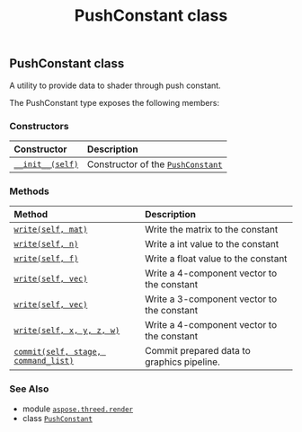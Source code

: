 ﻿---
title: PushConstant class
second_title: Aspose.3D for Python via .NET API References
description: 
type: docs
weight: 260
url: /python-net/aspose.threed.render/pushconstant/
is_root: false
---

## PushConstant class

A utility to provide data to shader through push constant.



The PushConstant type exposes the following members:

### Constructors
| Constructor | Description |
| :- | :- |
| [`__init__(self)`](/3d/python-net/aspose.threed.render/pushconstant/__init__/#) | Constructor of the [`PushConstant`](/3d/python-net/aspose.threed.render/pushconstant) |


### Methods
| Method | Description |
| :- | :- |
| [`write(self, mat)`](/3d/python-net/aspose.threed.render/pushconstant/write/#aspose.threed.utilities.fmatrix4) | Write the matrix to the constant |
| [`write(self, n)`](/3d/python-net/aspose.threed.render/pushconstant/write/#int) | Write a int value to the constant |
| [`write(self, f)`](/3d/python-net/aspose.threed.render/pushconstant/write/#float) | Write a float value to the constant |
| [`write(self, vec)`](/3d/python-net/aspose.threed.render/pushconstant/write/#aspose.threed.utilities.fvector4) | Write a 4-component vector to the constant |
| [`write(self, vec)`](/3d/python-net/aspose.threed.render/pushconstant/write/#aspose.threed.utilities.fvector3) | Write a 3-component vector to the constant |
| [`write(self, x, y, z, w)`](/3d/python-net/aspose.threed.render/pushconstant/write/#float-float-float-float) | Write a 4-component vector to the constant |
| [`commit(self, stage, command_list)`](/3d/python-net/aspose.threed.render/pushconstant/commit/#aspose.threed.render.shaderstage-aspose.threed.render.icommandlist) | Commit prepared data to graphics pipeline. |



### See Also
* module [`aspose.threed.render`](..)
* class [`PushConstant`](/3d/python-net/aspose.threed.render/pushconstant)
